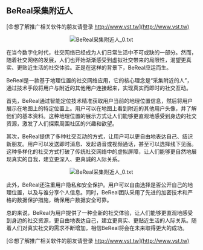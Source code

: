 ## **BeReal采集附近人**

[😍想了解推广相关软件的朋友请登录 http://www.vst.tw](http://www.vst.tw)

 <center><img src="https://vst.tw/MP4/tuiguang/png/8.png" alt="BeReal采集附近人_0.txt"></center>

在当今数字化时代，社交网络已经成为人们日常生活中不可或缺的一部分。然而，随着社交网络的发展，人们也开始渐渐感受到虚拟社交带来的局限性，渴望更真实、更贴近生活的社交体验。正是在这样的背景下，BeReal应运而生。

BeReal是一款基于地理位置的社交网络应用，它的核心理念是“采集附近的人”，通过技术手段将用户与附近的其他用户连接起来，实现真实而即时的社交互动。

首先，BeReal通过智能定位技术精准获取用户当前的地理位置信息，然后将用户展示在地图上的特定位置上。用户可以在地图上看到附近的其他用户头像，并了解他们的基本资料。这种地理位置的展示方式让人们能够更直观地感受到身边的社交资源，激发了人们探索周围社区的兴趣和欲望。

其次，BeReal提供了多种社交互动的方式，让用户可以更自由地表达自己、结识新朋友。用户可以发送即时消息、发起语音或视频通话，甚至可以选择线下见面。这种多样化的社交方式打破了传统社交网络中的虚拟屏障，让人们能够更自然地展现真实的自我，建立更深入、更真诚的人际关系。

 <center><img src="https://vst.tw/MP4/tuiguang/png/0.png" alt="BeReal采集附近人_0.txt"></center>

此外，BeReal还注重用户隐私和安全保护。用户可以自由选择是否公开自己的地理位置，以及与谁分享个人信息。同时，BeReal团队采用了先进的加密技术和严格的数据保护措施，确保用户数据安全可靠。

总的来说，BeReal为用户提供了一种全新的社交体验，让人们能够更直观地感受到身边的社交资源，更自由地表达自己，建立更真实、更贴近生活的人际关系。随着人们对真实社交的需求不断增加，相信BeReal将会在未来取得更大的成功。

[😍想了解推广相关软件的朋友请登录 http://www.vst.tw](http://www.vst.tw)



